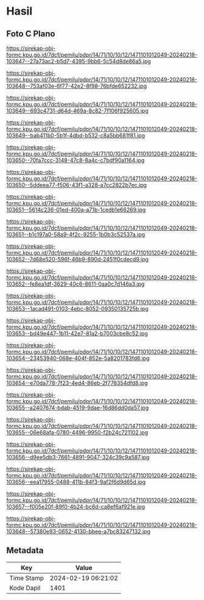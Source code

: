 # Hasil

## Foto C Plano

https://sirekap-obj-formc.kpu.go.id/7dcf/pemilu/pdpr/14/71/10/10/12/1471101012049-20240218-103647--27a73ac2-b5d7-4395-9bb6-5c54d8de86a5.jpg

https://sirekap-obj-formc.kpu.go.id/7dcf/pemilu/pdpr/14/71/10/10/12/1471101012049-20240218-103648--753af03e-6f77-42e2-8f98-76bfde652232.jpg

https://sirekap-obj-formc.kpu.go.id/7dcf/pemilu/pdpr/14/71/10/10/12/1471101012049-20240218-103649--693c4731-d64d-469a-8c82-7f106f925605.jpg

https://sirekap-obj-formc.kpu.go.id/7dcf/pemilu/pdpr/14/71/10/10/12/1471101012049-20240218-103649--bab411b0-5b1f-4dbd-b532-c8a5bb681f81.jpg

https://sirekap-obj-formc.kpu.go.id/7dcf/pemilu/pdpr/14/71/10/10/12/1471101012049-20240218-103650--70fa7ccc-3148-47c8-8a4c-c7bdf90a1164.jpg

https://sirekap-obj-formc.kpu.go.id/7dcf/pemilu/pdpr/14/71/10/10/12/1471101012049-20240218-103650--5ddeea77-f506-43f1-a328-a7cc2822b7ec.jpg

https://sirekap-obj-formc.kpu.go.id/7dcf/pemilu/pdpr/14/71/10/10/12/1471101012049-20240218-103651--5614c236-01ed-400a-a71b-1cedb1e66269.jpg

https://sirekap-obj-formc.kpu.go.id/7dcf/pemilu/pdpr/14/71/10/10/12/1471101012049-20240218-103651--b1c197a0-58a9-4f2c-9255-1b0b3c52537a.jpg

https://sirekap-obj-formc.kpu.go.id/7dcf/pemilu/pdpr/14/71/10/10/12/1471101012049-20240218-103652--7d68e520-596f-46b9-890d-2451f0cdecd9.jpg

https://sirekap-obj-formc.kpu.go.id/7dcf/pemilu/pdpr/14/71/10/10/12/1471101012049-20240218-103652--fe8ea1df-3629-40c6-8611-0aa0c7d146a3.jpg

https://sirekap-obj-formc.kpu.go.id/7dcf/pemilu/pdpr/14/71/10/10/12/1471101012049-20240218-103653--1acad491-0103-4ebc-8052-09350135725b.jpg

https://sirekap-obj-formc.kpu.go.id/7dcf/pemilu/pdpr/14/71/10/10/12/1471101012049-20240218-103653--bd49e447-1b11-42e7-81a2-b7003cbe8c52.jpg

https://sirekap-obj-formc.kpu.go.id/7dcf/pemilu/pdpr/14/71/10/10/12/1471101012049-20240218-103654--23453940-068e-404f-852e-5a8201783fd6.jpg

https://sirekap-obj-formc.kpu.go.id/7dcf/pemilu/pdpr/14/71/10/10/12/1471101012049-20240218-103654--e70da778-7f23-4ed4-86eb-2f778354dfd8.jpg

https://sirekap-obj-formc.kpu.go.id/7dcf/pemilu/pdpr/14/71/10/10/12/1471101012049-20240218-103655--a2407674-bdab-4519-9dae-16d86dd0da57.jpg

https://sirekap-obj-formc.kpu.go.id/7dcf/pemilu/pdpr/14/71/10/10/12/1471101012049-20240218-103655--06e68afa-0780-4496-9950-f2b24c721102.jpg

https://sirekap-obj-formc.kpu.go.id/7dcf/pemilu/pdpr/14/71/10/10/12/1471101012049-20240218-103656--d9ee5db3-7661-4891-9047-324c39c9a587.jpg

https://sirekap-obj-formc.kpu.go.id/7dcf/pemilu/pdpr/14/71/10/10/12/1471101012049-20240218-103656--eea17955-0488-411b-84f3-9af2f6d9d65d.jpg

https://sirekap-obj-formc.kpu.go.id/7dcf/pemilu/pdpr/14/71/10/10/12/1471101012049-20240218-103657--f005e20f-89f0-4b24-bc6d-ca8ef6af921e.jpg

https://sirekap-obj-formc.kpu.go.id/7dcf/pemilu/pdpr/14/71/10/10/12/1471101012049-20240218-103648--57380e93-0652-4130-bbee-a7bc83247132.jpg


## Metadata

| Key        | Value               |
| ---------- | ------------------- |
| Time Stamp | 2024-02-19 06:21:02 |
| Kode Dapil | 1401                |




